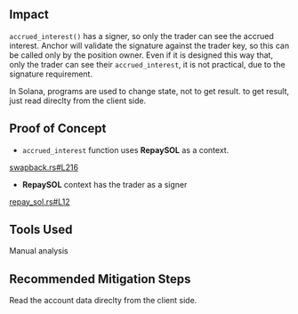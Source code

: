 ## Impact
`accrued_interest()` has a signer, so only the trader can see the accrued interest. Anchor will validate the signature against the trader key, so this can be called only by the position owner.
Even if it is designed this way that, only the trader can see their `accrued_interest`, it is not practical, due to the signature requirement.

In Solana, programs are used to change state, not to get result. to get result, just read direclty from the client side.


## Proof of Concept

- `accrued_interest` function uses **RepaySOL** as a context.

[swapback.rs#L216](https://github.com/code-423n4/2024-04-lavarage/blob/main/libs/smart-contracts/programs/lavarage/src/processor/swapback.rs#L216)

- **RepaySOL** context has the trader as a signer

[repay_sol.rs#L12](https://github.com/code-423n4/2024-04-lavarage/blob/main/libs/smart-contracts/programs/lavarage/src/context/repay_sol.rs#L12)



## Tools Used
Manual analysis

## Recommended Mitigation Steps

Read the account data direclty from the client side. 
